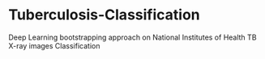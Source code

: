 # Tuberculosis-Classification
Deep Learning bootstrapping approach on National Institutes of Health TB X-ray images Classification
